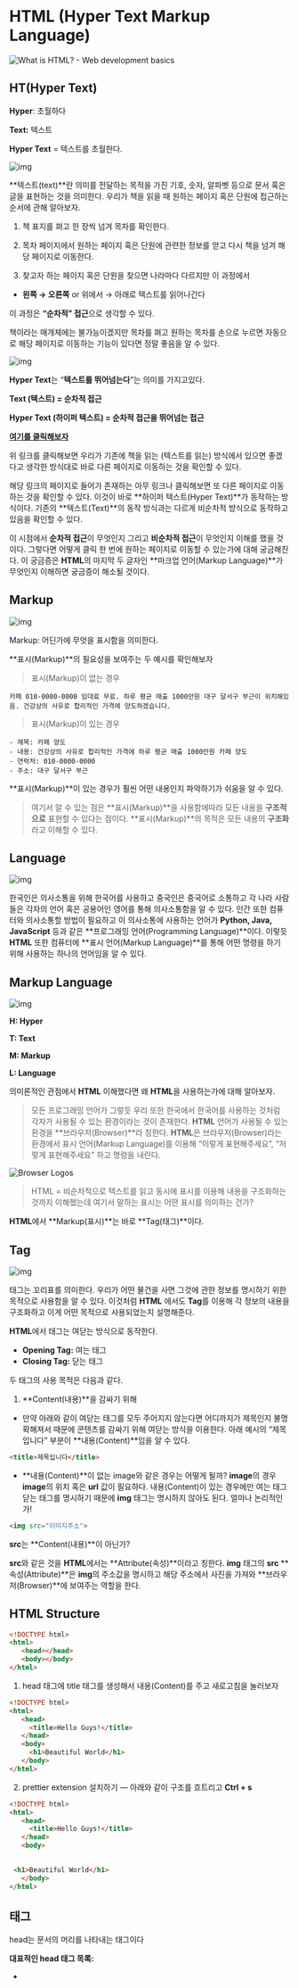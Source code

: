 # HTML (Hyper Text  Markup Language)

![What is HTML? - Web development basics](https://codebrainer.azureedge.net/images/what-is-html.jpg)

## HT(Hyper Text)

**Hyper**: 초월하다

**Text:** 텍스트

**Hyper Text** = 텍스트를 초월한다.

![img](https://miro.medium.com/max/916/0*zxq8bsn9ApVfWknW.png)

**텍스트(text)**란 의미를 전달하는 목적을 가진 기호, 숫자, 알파벳 등으로 문서 혹은 글을 표현하는 것을 의미한다. 우리가 책을 읽을 때 원하는 페이지 혹은 단원에 접근하는 순서에 관해 알아보자.

1. 책 표지를 펴고 한 장씩 넘겨 목차를 확인한다.

2. 목차 페이지에서 원하는 페이지 혹은 단원에 관련한 정보를 얻고 다시 책을 넘겨 해당 페이지로 이동한다.

3. 찾고자 하는 페이지 혹은 단원을 찾으면 나라마다 다르지만 이 과정에서 

- **왼쪽 → 오른쪽** or 위에서 → 아래로 텍스트를 읽어나간다

이 과정은 **“순차적” 접근**으로 생각할 수 있다.

책이라는 매개체에는 불가능이겠지만 목차를 펴고 원하는 목차를 손으로 누르면 자동으로 해당 페이지로 이동하는 기능이 있다면 정말 좋음을 알 수 있다.

![img](https://miro.medium.com/max/1644/0*1-mjT8Bli89BWRj_.jpg)

**Hyper Text**는 “**텍스트를 뛰어넘는다**”는 의미를 가지고있다.

**Text (텍스트) = 순차적 접근**

**Hyper Text (하이퍼 텍스트) = 순차적 접근을 뛰어넘는 접근**

[**여기를 클릭해보자**](https://developer.mozilla.org/ko/docs/Learn/HTML/Introduction_to_HTML/Getting_started)

위 링크를 클릭해보면 우리가 기존에 책을 읽는 (텍스트를 읽는) 방식에서 있으면 좋겠다고 생각한 방식대로 바로 다른 페이지로 이동하는 것을 확인할 수 있다.

해당 링크의 페이지로 들어가 존재하는 아무 링크나 클릭해보면 또 다른 페이지로 이동하는 것을 확인할 수 있다. 이것이 바로 **하이퍼 텍스트(Hyper Text)**가 동작하는 방식이다. 기존의 **텍스트(Text)**의 동작 방식과는 다르게 비순차적 방식으로 동작하고 있음을 확인할 수 있다.

이 시점에서 **순차적 접근**이 무엇인지 그리고 **비순차적 접근**이 무엇인지 이해를 했을 것이다. 그렇다면 어떻게 클릭 한 번에 원하는 페이지로 이동할 수 있는가에 대해 궁금해진다. 이 궁금증은 **HTML**의 마지막 두 글자인 **마크업 언어(Markup Language)**가 무엇인지 이해하면 궁금증이 해소될 것이다.

## Markup

![img](https://miro.medium.com/max/1250/0*SX54LIsgD5r6i2IQ.png)

Markup: 어딘가에 무엇을 표시함을 의미한다.

**표시(Markup)**의 필요성을 보여주는 두 예시를 확인해보자

> 표시(Markup)이 없는 경우

```
카페 010-0000-0000 임대료 무료. 하루 평균 매출 1000만원 대구 달서구 부근이 위치해있음. 건강상의 사유로 합리적인 가격에 양도하겠습니다.
```

> 표시(Markup)이 있는 경우

```
- 제목: 카페 양도
- 내용: 건강상의 사유로 합리적인 가격에 하루 평균 매출 1000만원 카페 양도
- 연락처: 010-0000-0000
- 주소: 대구 달서구 부근
```

**표시(Markup)**이 있는 경우가 훨씬 어떤 내용인지 파악하기가 쉬움을 알 수 있다. 

> 여기서 알 수 있는 점은 **표시(Markup)**을 사용함에따라 모든 내용을 **구조적으로** 표현할 수 있다는 점이다. **표시(Markup)**의 목적은 모든 내용의 **구조화**라고 이해할 수 있다.

## Language

![img](https://miro.medium.com/max/1500/0*hF2jHtYOrWjFCtiE.jpg)

한국인은 의사소통을 위해 한국어를 사용하고 중국인은 중국어로 소통하고 각 나라 사람들은 각자의 언어 혹은 공용어인 영어를 통해 의사소통함을 알 수 있다. 인간 또한 컴퓨터와 의사소통할 방법이 필요하고 이 의사소통에 사용하는 언어가 **Python, Java, JavaScript** 등과 같은 **프로그래밍 언어(Programming Language)**이다. 이렇듯 **HTML** 또한 컴퓨터에 **표시 언어(Markup Language)**를 통해 어떤 명령을 하기 위해 사용하는 하나의 언어임을 알 수 있다.

## Markup Language

![img](https://miro.medium.com/max/693/0*50l52hUhPN-Jf_PD.png)

**H: Hyper**

**T: Text**

**M: Markup**

**L: Language**

의미론적인 관점에서 **HTML** 이해했다면 왜 **HTML**을 사용하는가에 대해 알아보자.

> 모든 프로그래밍 언어가 그렇듯 우리 또한 한국에서 한국어를 사용하는 것처럼 각자가 사용될 수 있는 환경이라는 것이 존재한다. **HTML** 언어가 사용될 수 있는 환경을 **브라우저(Browser)**라 칭한다. **HTML**은 브라우저(Browser)라는 환경에서 표시 언어(Markup Language)를 이용해 “이렇게 표현해주세요”, “저렇게 표현해주세요” 하고 명령을 내린다.

![Browser Logos](https://encrypted-tbn0.gstatic.com/images?q=tbn:ANd9GcS88eW3VSiFjo2-0n2_KbIePqVswHEpm1u5TA&usqp=CAU)

> HTML = 비순차적으로 텍스트를 읽고 동시에 표시를 이용해 내용을 구조화하는 것까지 이해했는데 여기서 말하는 표시는 어떤 표시를 의미하는 건가?

**HTML**에서 **Markup(표시)**는 바로 **Tag(태그)**이다.

## Tag

![img](https://miro.medium.com/max/1026/0*dU219bPWgH69P647.png)

태그는 꼬리표를 의미한다. 우리가 어떤 물건을 사면 그것에 관한 정보를 명시하기 위한 목적으로 사용함을 알 수 있다. 이것처럼 **HTML** 에서도 **Tag**를 이용해 각 정보의 내용을 구조화하고 이게 어떤 목적으로 사용되었는지 설명해준다.

**HTML**에서 태그는 여닫는 방식으로 동작한다.

- **Opening Tag:** 여는 태그
- **Closing Tag:** 닫는 태그

 두 태그의 사용 목적은 다음과 같다.

1. **Content(내용)**을 감싸기 위해

- 만약 아래와 같이 여닫는 태그를 모두 주어지지 않는다면 어디까지가 제목인지 불명확해져서 때문에 콘텐츠를 감싸기 위해 여닫는 방식을 이용한다. 아래 예시의 “제목입니다” 부분이 **내용(Content)**임을 알 수 있다.

```html
<title>제목입니다</title>
```

- **내용(Content)**이 없는 image와 같은 경우는 어떻게 될까? **image**의 경우 **image**의 위치 혹은 **url** 값이 필요하다. 내용(Content)이 있는 경우에만 여는 태그 닫는 태그를 명시하기 때문에 **img** 태그는 명시하지 않아도 된다. 얼마나 논리적인가!

```html
<img src="이미지주소">  
```

**src**는 **Content(내용)**이 아닌가?

**src**와 같은 것을 **HTML**에서는 **Attribute(속성)**이라고 칭한다. **img** 태그의 **src** **속성(Attribute)**은 **img**의 주소값을 명시하고 해당 주소에서 사진을 가져와 **브라우저(Browser)**에 보여주는 역할을 한다.

## HTML Structure

```html
<!DOCTYPE html>
<html>
   <head></head>
   <body></body>
</html>
```

1. head 태그에 title 태그를 생성해서 내용(Content)를 주고 새로고침을 눌러보자

```html
<!DOCTYPE html>
<html>
   <head>
     <title>Hello Guys!</title>
   </head>
   <body>
     <h1>Beautiful World</h1>
   </body>
</html>
```

2. prettier extension 설치하기 — 아래와 같이 구조를 흐트리고 **Ctrl + s**

```html
<!DOCTYPE html>
<html>
   <head>
     <title>Hello Guys!</title>
   </head>
   <body>
     

 <h1>Beautiful World</h1>
   </body>
</html>
```

## <head> 태그

head는 문서의 머리를 나타내는 태그이다

**대표적인 head 태그 목록:**

- **<title>**
- **<meta>**
- **<link>**
- **<style>**
- **<script>**

![img](https://miro.medium.com/max/640/0*JRIrDqdTpgSwS_oX)

잘 이해가 되지 않을 것이다. 쉬운 이해를 위해 실생활의 예시를 들어보겠다.

치킨집을 창업했다고 생각해보자…

**치킨은 요식업이니까 이거는 요식업에 관련한 것입니다.**

**치킨집을 창업하는 과정에 필요한 것들**

- 창업주, 상호명, 단순 명료한 회사 소개말
- 닭과 관련한 재료 공급처 및 거래 업체

**치킨집을 창업하고 난 후 판매하는 음식**

- 통닭 및 통닭을 응용한 여러 음식

우리가 치킨을 시켜먹는 입장에서 음식 배달 앱을 이용해 주문시킬 때 거의 대부분 치킨 종류를 보고 치킨을 주문한다. 여기서 우리가 보는 치킨 메뉴를 HTML 태그의 body 부분이라고 생각하면 된다.

반면에 국세청 등 공공기관에서 해당 치킨집에 대한 정보를 수집할 때 메뉴를 수집하는 것이 아닌 창업주, 상호명, 단순 명료한 회사 소개말, 판매 실적을 검사한다. 이처럼 회사의 공적인 정보를 담는 부분이 HTML 태그의 head 부분이라고 생각하면 되고, 국세청 등 공공기관의 역할을 검색 엔진 혹은 크롤러가 해준다고 생각하면 이해가 쉬울 것이다.

위 통닭집 정보를 HTML 태그를 이용해 작성해보겠다. 물론 더 많은 메타태그(meta-tag)와 속성(property)이 존재하지만 이해를 도우려고 아래와 같이 작성했다.

```html
<!DOCTYPE 요식업>
<요식업 lang="ko">
     <head>
          <meta name="author" content="정용수" >
          <meta name="description"content="통닭이 참 맛나요 많이 잡수소">
          <link rel="stylesheet" href="인테리어집 주소">
          <title>맛있는 통닭</title>
     </head>
     <body>
          <ol>
             <li>후라이드</li>
             <li>간장</li>
             <li>양념</li>
          </ol>
     </body>
</요식업>
```

```html
통닭집 주인: 정용수
통닭집 간략한 소개: 통닭이 참 맛나요
통닭집 인테리어: 인테리어집 주소
통닭집 상호명: 통닭이 참 맛나요
```

## HTML DTD (DOCTYPE OR Document Type Definition)

```html
<!DOCTYPE html>
<html lang="ko">
<head>
     <meta http-equiv="Content-Type" content="text/html";      charset=utf-8">
     <meta http-equiv="Content-Script-Type" content="text/javascript">
     <meta http-equiv="Content-Style-Type" content="text/css">
     <title>HTML DTD</title>
     <link rel="stylesheet" type="text/css" href="css/service_name.css">
</head>
<body>
</body>
</html>
```

**DOCTYPE**은 앞서 본 치킨집 예시처럼 요식업이면 요식업 판매업이면 판매업이다 명시해주는 것이다.

**<!DOCTYPE html>**

**HTML**이 우리가 생성하려고 하는 파일의 문서 타입이라고 명시하기 위한 목적. **DOCTYPE**에 기술된 유형에 따라 마크업 문서의 요소와 속성을 처리하는 기준이 되고 또한 유효성 검사에 이용된다.

주의! — **<!DOCTYPE html>**은 **HTML** 문서의 구성 요소가 아니다.

**<html>**

**DOCTYPE**이 **HTML**이기 때문에 모든 내용이 **HTML**과 관련한 것임을 명시하고

```html
<html>요기</html>
```

“**요기**”라고 적은 부분에 <head> and <body> 태그가 위치한다.

또한 **lang** 이라는 속성(attribute)에는 문서에서 다룰 언어를 지정한다.

## **<head>**

**head** 태그 안에는 콘텐츠를 표현하는 내용은 존재하지 않는다. 하지만 콘텐츠를 표현하기 위한 내용을 포함하게 된다.

**meta**: 메타 태그의 경우 문서 자체를 설명하는 정보이고 문서의 정보(웹페이지의 요약)를 브라우저와 검색엔진에 이 문서가 어떤 정보를 가졌는지 알려주는 것을 명시한다. 다시 말해서, 문서 자체를 설명하는 정보를 답고 있는 것으로 그 문서의 핵심키워드, 누가 만들었고, 언어설정, 등을 담고 있는 태그다.

## **<link>**

링크 태그는 외부자원**(external file)**을 끌어와 사용한다는 것을 명시할 때 사용한다.

## **<body>**

body 태그는 웹 페이지에 표현되는 콘텐츠를 작성한다.

## 참고(optional) — SEO (검색 엔지 최적화)

```
<!DOCTYPE html>
<html lang="ko">
  <head>
      <meta charset="UTF-8">
      <meta name="viewport" content="">
      <meta name="keywords" content="">
      <meta name="description" content="">
      <meta name="author" content="">
      <meta name="generator" content="">
      <meta name="robots" content="">
      <meta http-equiv="refresh" content="">
      <meta property="og:type" content="">
      <meta property="og:title" content="">
      <meta property="og:description" content="">
      <meta property="og:image" content="">
      <meta property="og:url" content="">
  </head>
</html>
```

## <html lang="ko">

원하는 태그의 속성**(property)**값으로 제공한다.

```html
<span lang="ko">한글</span>
```

## <meta Tag>

[구글이 반영하는 메타 태그](https://support.google.com/webmasters/answer/79812?hl=ko)

## <meta charset="UTF-8">

**HTML5**의 인코딩 지정 방법

**UTF-8**(유니코드 형식의 하나로, 전 세계 거의 모든 문자를 표현할 수 있다)

## <meta name=”viewport” content=”width=device-width, initial-scale=1">

**Viewport**t: 화면에 보이는 영역

스크롤 해서 봐야하는 영역을 제외한 보이는 그대로의 크기만큼의 영역이다.

위 코드는 가장 자주 사용되는 코드로 너비는 보고 있는 기기의 넓이이고 그에 맞춰 초기 화면 배율을 1로 지정한다는 의미. 즉 보이는 기기의 넓이 그대로 사용한다는 의미

## <meta name=”keywords” content=”a b“>

해당 홈페이지 내용의 대표적인 키워드를 지정한다.

## <meta name=”description” content=”개발 공부”>

해당 페이지의 설명을 적어 넣는다, 검색 시 페이지의 제목 아래 페이지 내용의 요약이 적혀있는 것을 구글에서 검색하면 볼 수 있는데 그 부분에 반영되는 항목이다.

## <meta name="author" content="susu" >

## **<meta name="author" content="susu">**

웹 페이지의 소유주를 적는다.

## <meta name="generator" content="">

이 웹페이지를 어떤 기술을 이용해 만들었는지 기술하는 태그이다.

**SEO** 측면에서는 불필요한 메티 태그라고 볼 수 있다. 그 이유는 번들러 사용을 통해 코드가 변환되는 경우가 있으므로 기술할 필요가 떨어지기 때문이다.

## <meta name=”robots” content=”noindex”>

**robots**는 기본적으로 검색 엔진 크롤러의 허용, 불허를 제어한다. 하지만 **robots** 메타태그 보다는 **robots.txt** 파일로 제어하는 게 일반적이다.

## <meta http-equiv="refresh" content="0; url=https://example.com/">

이 메타 태그의 경우 지정한 시간 이후 명시한 URL로 자동으로 페이지를 이동시킨다. content에 초 단위로 시간을 지정하고 0일 경우에는 즉시 이동한다.

하지만 이 동작은 권장되지 않는다 그 이유는 자동으로 URL 리다이렉션은 최근 웹에서는 지양하고 있고 피싱 등의 위험으로 간주하기 때문이다. 또한 10초로 리다이렉트를 지정해두고 그 전에 사용자가 뒤로 가기를할 때에 뒤로 가기를 했음에도 5초 후 지정한 URL로 이동되는 문제가 발생할 수 있다.

## OpenGraph

오픈 그래프는 웹페이지가 소셜 미디어 또는 오픈 그래프를 활용한 사이트로 공유될 때 사용되는 정보다. 예를 들면 페이스북에 링크를 붙여놓거나, 카카오톡 링크를 공유할 때 해당 게시물의 제목, 설명, 이미지가 간략하게 나타나는 경우가 오픈 그래프가 활용된 경우이다.

```
<head>
    <meta property="og:type" content="website">
    <meta property="og:title" content="페이지 제목">
    <meta property="og:description" content="페이지 설명">
    <meta property="og:image" content="http://www.mysite.com/myimage.jpg">
    <meta property="og:url" content="http://www.mysite.com">
</head>
```

















